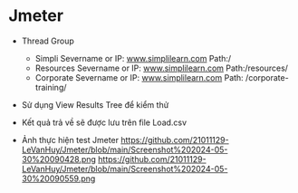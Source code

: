 # Jmeter
- Thread Group
  + Simpli
    Severname or IP: www.simplilearn.com
    Path:/
  + Resources
    Severname or IP: www.simplilearn.com
    Path:/resources/
  + Corporate
    Severname or IP: www.simplilearn.com
    Path: /corporate-training/
 - Sử dụng View Results Tree để kiểm thử
 - Kết quả trả về sẽ được lưu trên file Load.csv

- Ảnh thực hiện test Jmeter
https://github.com/21011129-LeVanHuy/Jmeter/blob/main/Screenshot%202024-05-30%20090428.png
https://github.com/21011129-LeVanHuy/Jmeter/blob/main/Screenshot%202024-05-30%20090559.png

